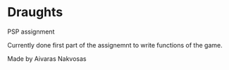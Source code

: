 # Draughts
PSP assignment

Currently done first part of the assignemnt to write functions of the game.

Made by Aivaras Nakvosas
